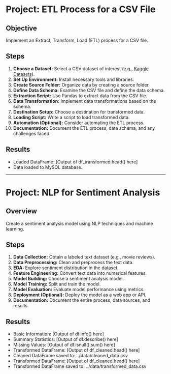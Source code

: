 # Project: ETL Process for a CSV File

## Objective
Implement an Extract, Transform, Load (ETL) process for a CSV file.

## Steps
1. **Choose a Dataset:** Select a CSV dataset of interest (e.g., [Kaggle Datasets](https://www.kaggle.com/datasets)).
2. **Set Up Environment:** Install necessary tools and libraries.
3. **Create Source Folder:** Organize data by creating a source folder.
4. **Define Data Schema:** Examine the CSV file and define the data schema.
5. **Extraction Script:** Use Pandas to extract data from the CSV file.
6. **Data Transformation:** Implement data transformations based on the schema.
7. **Destination Setup:** Choose a destination for transformed data.
8. **Loading Script:** Write a script to load transformed data.
9. **Automation (Optional):** Consider automating the ETL process.
10. **Documentation:** Document the ETL process, data schema, and any challenges faced.

## Results
- Loaded DataFrame: [Output of df_transformed.head() here]
- Data loaded to MySQL database.

---

# Project: NLP for Sentiment Analysis

## Overview
Create a sentiment analysis model using NLP techniques and machine learning.

## Steps
1. **Data Collection:** Obtain a labeled text dataset (e.g., movie reviews).
2. **Data Preprocessing:** Clean and preprocess the text data.
3. **EDA:** Explore sentiment distribution in the dataset.
4. **Feature Engineering:** Convert text data into numerical features.
5. **Model Building:** Choose a sentiment analysis model.
6. **Model Training:** Split and train the model.
7. **Model Evaluation:** Evaluate model performance using metrics.
8. **Deployment (Optional):** Deploy the model as a web app or API.
9. **Documentation:** Document the entire process, data sources, and results.

## Results
- Basic Information: [Output of df.info() here]
- Summary Statistics: [Output of df.describe() here]
- Missing Values: [Output of df.isnull().sum() here]
- Transformed DataFrame: [Output of df_cleaned.head() here]
- Cleaned DataFrame saved to: ../data/cleaned_data.csv
- Transformed DataFrame: [Output of df_cleaned.head() here]
- Transformed DataFrame saved to: ../data/transformed_data.csv
